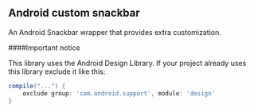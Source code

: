 ## Android custom snackbar
An Android Snackbar wrapper that provides extra customization.

####Important notice

This library uses the Android Design Library. If your project already uses this library exclude it like this:
```gradle
compile("...") {
    exclude group: 'com.android.support', module: 'design'
}
 ```
